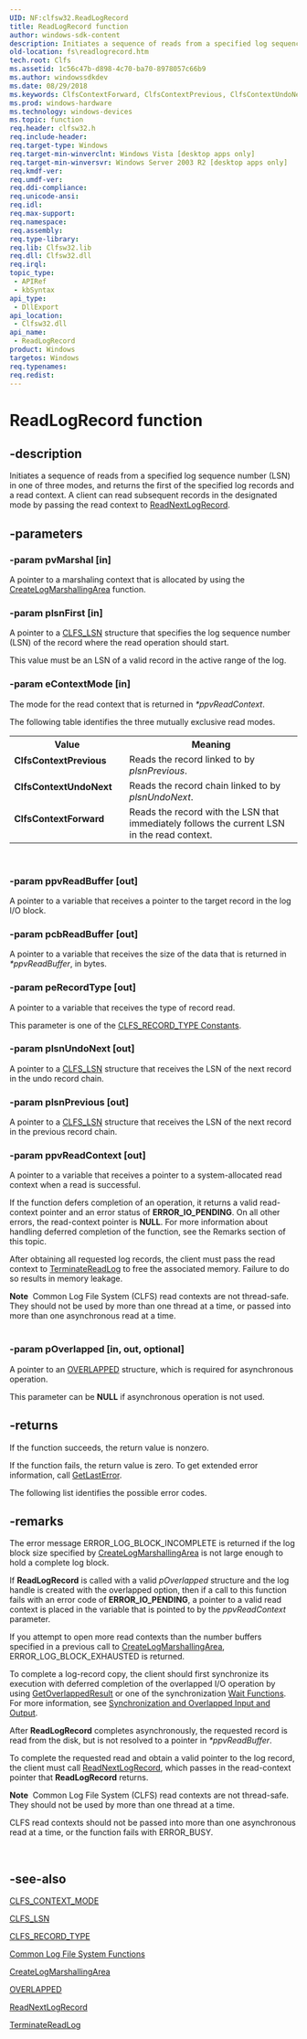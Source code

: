 ```yaml
---
UID: NF:clfsw32.ReadLogRecord
title: ReadLogRecord function
author: windows-sdk-content
description: Initiates a sequence of reads from a specified log sequence number (LSN) in one of three modes, and returns the first of the specified log records and a read context.
old-location: fs\readlogrecord.htm
tech.root: Clfs
ms.assetid: 1c56c47b-d898-4c70-ba70-8978057c66b9
ms.author: windowssdkdev
ms.date: 08/29/2018
ms.keywords: ClfsContextForward, ClfsContextPrevious, ClfsContextUndoNext, ReadLogRecord, ReadLogRecord function [Files], clfsw32/ReadLogRecord, fs.readlogrecord
ms.prod: windows-hardware
ms.technology: windows-devices
ms.topic: function
req.header: clfsw32.h
req.include-header: 
req.target-type: Windows
req.target-min-winverclnt: Windows Vista [desktop apps only]
req.target-min-winversvr: Windows Server 2003 R2 [desktop apps only]
req.kmdf-ver: 
req.umdf-ver: 
req.ddi-compliance: 
req.unicode-ansi: 
req.idl: 
req.max-support: 
req.namespace: 
req.assembly: 
req.type-library: 
req.lib: Clfsw32.lib
req.dll: Clfsw32.dll
req.irql: 
topic_type:
 - APIRef
 - kbSyntax
api_type:
 - DllExport
api_location:
 - Clfsw32.dll
api_name:
 - ReadLogRecord
product: Windows
targetos: Windows
req.typenames: 
req.redist: 
---
```


# ReadLogRecord function


## -description


Initiates a sequence of reads from a specified log sequence number (LSN) in one of three modes, and returns the first of the specified log records and a read context.  A client can read subsequent records in the designated mode by passing the read context to <a href="https://msdn.microsoft.com/7736106b-6c43-496e-83b8-fa433c29e680">ReadNextLogRecord</a>.


## -parameters




### -param pvMarshal [in]

A pointer to a  marshaling context that is allocated by using the <a href="https://msdn.microsoft.com/750c0615-bfac-402b-a590-6c9d800cf2d8">CreateLogMarshallingArea</a> function.


### -param plsnFirst [in]

A pointer to a <a href="https://msdn.microsoft.com/f388feec-e1dc-4ae9-aa33-8f2fdc4dbc9a">CLFS_LSN</a> structure that specifies the log sequence number (LSN) of the record  where  the read operation should start.  

This value must be an LSN of a valid record in the active range of the log.


### -param eContextMode [in]

The mode for the read context that is returned in <i>*ppvReadContext</i>.  

The following table identifies the three  mutually exclusive  read modes.

<table>
<tr>
<th>Value</th>
<th>Meaning</th>
</tr>
<tr>
<td width="40%"><a id="ClfsContextPrevious"></a><a id="clfscontextprevious"></a><a id="CLFSCONTEXTPREVIOUS"></a><dl>
<dt><b>ClfsContextPrevious</b></dt>
</dl>
</td>
<td width="60%">
 Reads the  record linked to by <i>plsnPrevious</i>.

</td>
</tr>
<tr>
<td width="40%"><a id="ClfsContextUndoNext"></a><a id="clfscontextundonext"></a><a id="CLFSCONTEXTUNDONEXT"></a><dl>
<dt><b>ClfsContextUndoNext</b></dt>
</dl>
</td>
<td width="60%">
 Reads the  record chain linked to by <i>plsnUndoNext</i>.

</td>
</tr>
<tr>
<td width="40%"><a id="ClfsContextForward"></a><a id="clfscontextforward"></a><a id="CLFSCONTEXTFORWARD"></a><dl>
<dt><b>ClfsContextForward</b></dt>
</dl>
</td>
<td width="60%">
 Reads the record  with the LSN that immediately follows the current LSN in the read context.

</td>
</tr>
</table>
 


### -param ppvReadBuffer [out]

A pointer to a variable that receives a pointer to the target record in the log I/O block.


### -param pcbReadBuffer [out]

A pointer to  a variable that receives the size of the data that is returned in <i>*ppvReadBuffer</i>, in bytes.


### -param peRecordType [out]

A pointer to a variable that receives the  type of record read. 

This parameter is one of the <a href="https://msdn.microsoft.com/63489b1b-75de-469d-9ffc-f0353bb2fdd9">CLFS_RECORD_TYPE Constants</a>.


### -param plsnUndoNext [out]

A pointer to a <a href="https://msdn.microsoft.com/f388feec-e1dc-4ae9-aa33-8f2fdc4dbc9a">CLFS_LSN</a> structure that receives the LSN of the next record in the undo record chain.


### -param plsnPrevious [out]

A pointer to a <a href="https://msdn.microsoft.com/f388feec-e1dc-4ae9-aa33-8f2fdc4dbc9a">CLFS_LSN</a> structure that receives the LSN of the next record in the previous record chain.


### -param ppvReadContext [out]

A pointer to a variable that receives a pointer to a system-allocated read context  when a read is successful.  

If the function defers completion of an operation, it    returns a valid read-context pointer and an error status of <b>ERROR_IO_PENDING</b>.  On all other errors, the read-context pointer is <b>NULL</b>.  For more information about handling deferred completion of the function, see the Remarks section of this topic.

After obtaining all requested log records, the client must pass  the read context to <a href="https://msdn.microsoft.com/fb0a4c4e-cdb7-4c42-9102-bc76b8b70193">TerminateReadLog</a> to free the associated memory. Failure to do so results in memory leakage.

<div class="alert"><b>Note</b>  Common Log File System (CLFS) read contexts are not thread-safe. They should not be used by more than one thread at a time, or passed into more than one asynchronous read at a time.</div>
<div> </div>

### -param pOverlapped [in, out, optional]

A pointer to an <a href="https://msdn.microsoft.com/5037f6b9-e316-483b-a8e2-b58d2587ebd9">OVERLAPPED</a> structure, which is required for asynchronous operation.

 This parameter can be <b>NULL</b> if asynchronous operation is not used.


## -returns



If the function succeeds, the return value is nonzero.
						

If the function fails, the return value is zero. To get extended error information, call 
<a href="https://msdn.microsoft.com/d852e148-985c-416f-a5a7-27b6914b45d4">GetLastError</a>.

The following  list identifies the possible error codes.




## -remarks



The error message ERROR_LOG_BLOCK_INCOMPLETE is returned if the log block size specified by <a href="https://msdn.microsoft.com/750c0615-bfac-402b-a590-6c9d800cf2d8">CreateLogMarshallingArea</a> is not large enough to hold a complete log block.

If <b>ReadLogRecord</b>  is called with a valid <i>pOverlapped</i> structure and the log handle is created with the overlapped option, then if a call to this function fails with an error code of <b>ERROR_IO_PENDING</b>, a pointer to a valid read context  is  placed in the variable that is pointed to by the <i>ppvReadContext</i> parameter.

If you attempt to open more read contexts than the number buffers specified in a previous call to <a href="https://msdn.microsoft.com/750c0615-bfac-402b-a590-6c9d800cf2d8">CreateLogMarshallingArea</a>,  ERROR_LOG_BLOCK_EXHAUSTED is returned.

To complete a log-record copy, the client should first synchronize its execution with deferred completion of the overlapped I/O operation by using  <a href="https://msdn.microsoft.com/7f999959-9b22-4491-ae2b-a2674d821110">GetOverlappedResult</a> or one of the synchronization <a href="https://msdn.microsoft.com/9c66c71d-fdfd-42ae-895c-2fc842b5bc7a">Wait Functions</a>. For more information, see <a href="https://msdn.microsoft.com/db44990e-5a0f-4153-8ff6-79dd7cda48af">Synchronization and Overlapped Input and Output</a>.

After <b>ReadLogRecord</b> completes asynchronously, the requested record  is read from the disk, but is not  resolved to a pointer in <i>*ppvReadBuffer</i>.

To complete the requested read and obtain a valid pointer to the log record, the client must call <a href="https://msdn.microsoft.com/7736106b-6c43-496e-83b8-fa433c29e680">ReadNextLogRecord</a>, which passes in the read-context pointer  that  <b>ReadLogRecord</b> returns.

<div class="alert"><b>Note</b>  Common Log File System (CLFS) read contexts are not thread-safe. They should not be used by more than one thread at a time.<p class="note">CLFS read contexts should not be passed into more than one asynchronous read at a time, or the function fails with ERROR_BUSY.

</div>
<div> </div>



## -see-also




<a href="https://msdn.microsoft.com/d71c18c3-42d5-4606-9915-8ea491e8b78f">CLFS_CONTEXT_MODE</a>



<a href="https://msdn.microsoft.com/f388feec-e1dc-4ae9-aa33-8f2fdc4dbc9a">CLFS_LSN</a>



<a href="https://msdn.microsoft.com/63489b1b-75de-469d-9ffc-f0353bb2fdd9">CLFS_RECORD_TYPE</a>



<a href="https://msdn.microsoft.com/a3059828-d291-493d-a4fe-13d06e49ed12">Common Log File System Functions</a>



<a href="https://msdn.microsoft.com/750c0615-bfac-402b-a590-6c9d800cf2d8">CreateLogMarshallingArea</a>



<a href="https://msdn.microsoft.com/5037f6b9-e316-483b-a8e2-b58d2587ebd9">OVERLAPPED</a>



<a href="https://msdn.microsoft.com/7736106b-6c43-496e-83b8-fa433c29e680">ReadNextLogRecord</a>



<a href="https://msdn.microsoft.com/fb0a4c4e-cdb7-4c42-9102-bc76b8b70193">TerminateReadLog</a>
 

 

